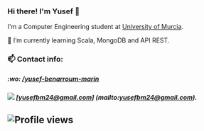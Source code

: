 ### Hi there! I'm Yusef 👋

I'm a Computer Engineering student at [University of Murcia](https://www.um.es/en/web/informatica/).

🌱 I’m currently learning Scala, MongoDB and API REST. 

### 📫 Contact info:
 
##### :wo: [/yusef-benarroum-marin](https://www.linkedin.com/in/yusef-benarroum-marin/)

##### <p align="left"> <img src="https://img.shields.io/badge/Gmail-D14836?style=for-the-badge&logo=gmail&logoColor=white"> [yusefbm24@gmail.com] (mailto:yusefbm24@gmail.com).</p> 

![Profile views](https://gpvc.arturio.dev/YusefBM) 
---

[linkedin]: https://www.linkedin.com/in/yusef-benarroum-marin/
[email]: mailto:yusefbm24m@gmail.com
